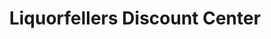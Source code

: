 ---
title: "Liquorfellers Discount Center"
url: /yonkers/liquorfellers-discount-center/
shop: alcohol
---
